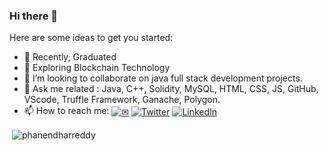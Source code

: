 ### Hi there 👋

Here are some ideas to get you started:

- 🔭 Recently, Graduated
- 🌱 Exploring Blockchain Technology
- 👯 I’m looking to collaborate on java full stack development projects.
- 💬 Ask me related : Java, C++, Solidity, MySQL, HTML, CSS, JS, GitHub, VScode, Truffle Framework, Ganache, Polygon.
- 📫 How to reach me: <a href="phanendharreddykusuma@gmail.com" target="blank"> <img align="center" alt="✉"  /></a> <a href="https://twitter.com/phanendharr_ddy" target="blank"><img align="center"  alt="Twitter" /></a> <a href="https://linkedin.com/in/https://www.linkedin.com/in/phanendharreddy/" target="blank"><img align="center"  alt="LinkedIn" /></a>
   


<p>&nbsp;<img align="center" src="https://github-readme-stats.vercel.app/api?username=phanendharreddy&show_icons=true&locale=en" alt="phanendharreddy" /></p>
